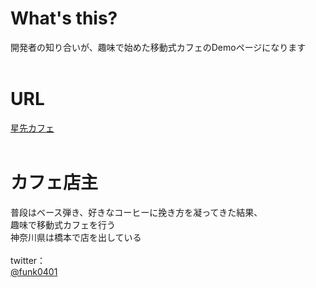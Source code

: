 # What's this?
開発者の知り合いが、趣味で始めた移動式カフェのDemoページになります<br>
<br>
# URL
[星先カフェ](https://hoshisakicoffeedemo.firebaseapp.com/)<br>
<br>
# カフェ店主
普段はベース弾き、好きなコーヒーに挽き方を凝ってきた結果、<br>
趣味で移動式カフェを行う<br>
神奈川県は橋本で店を出している<br>
<br>
twitter：<br>
[@funk0401](https://hoshisakicoffeedemo.firebaseapp.com/)


